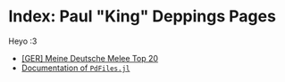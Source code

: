 # Index: Paul "King" Deppings Pages

Heyo :3

* [\[GER\] Meine Deutsche Melee Top 20](./Top20/)
* [Documentation of `PdFiles.jl`](./PdFiles_doku/build/)